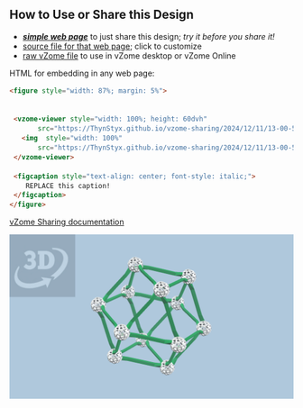 
## How to Use or Share this Design

 - [***simple web page***](<https://ThynStyx.github.io/vzome-sharing/2024/12/11/13-00-55-Golden-Cuboctahedron/>) to just share this design; *try it before you share it!*
 - [source file for that web page](<https://github.com/ThynStyx/vzome-sharing/edit/main/2024/12/11/13-00-55-Golden-Cuboctahedron/index.md>); click to customize
 - [raw vZome file](<https://raw.githubusercontent.com/ThynStyx/vzome-sharing/main/2024/12/11/13-00-55-Golden-Cuboctahedron/Golden-Cuboctahedron.vZome>) to use in vZome desktop or vZome Online
 
 HTML for embedding in any web page:
 ```html
<figure style="width: 87%; margin: 5%">
  
  
  <vzome-viewer style="width: 100%; height: 60dvh" 
        src="https://ThynStyx.github.io/vzome-sharing/2024/12/11/13-00-55-Golden-Cuboctahedron/Golden-Cuboctahedron.vZome" >
    <img  style="width: 100%"
        src="https://ThynStyx.github.io/vzome-sharing/2024/12/11/13-00-55-Golden-Cuboctahedron/Golden-Cuboctahedron.png" >
  </vzome-viewer>

  <figcaption style="text-align: center; font-style: italic;">
     REPLACE this caption!
  </figcaption>
</figure>

 ```

[vZome Sharing documentation](https://vzome.github.io/vzome/sharing.html#how-it-works)

![Image](<Golden-Cuboctahedron.png>)

